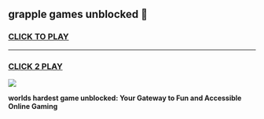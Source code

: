
## grapple games unblocked 👋
<h3>
<a href="https://premium.freeplayer.one?title=grapple_games_unblocked&ref=13F">CLICK TO PLAY</a></h3>
<hr>

<h3>
<a href="https://premium.freeplayer.one?title=grapple_games_unblocked&ref=13F">CLICK 2 PLAY</a>
  
</h3>

<a href="https://premium.freeplayer.one?title=grapple_games_unblocked&ref=12F/"><img src="https://clearcache.store/games.png"></a>


**worlds hardest game unblocked: Your Gateway to Fun and Accessible Online Gaming**
